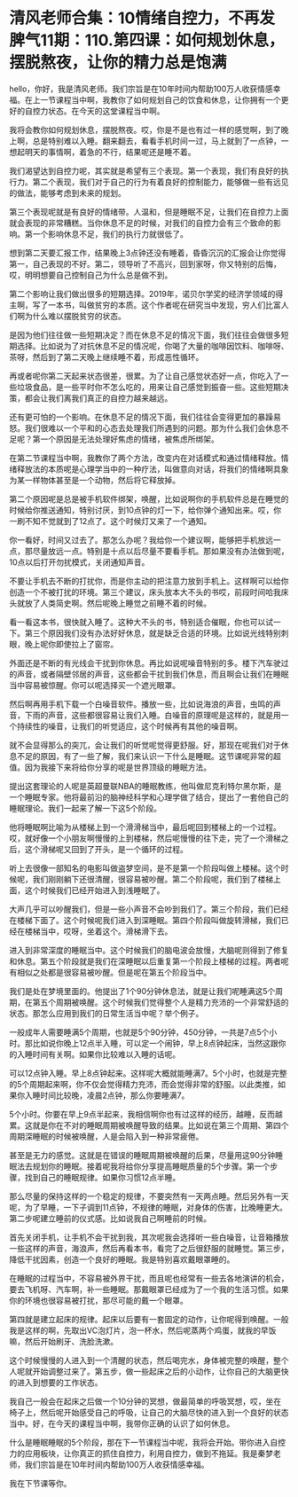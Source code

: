 # 清风老师合集：10情绪自控力，不再发脾气11期：110.第四课：如何规划休息，摆脱熬夜，让你的精力总是饱满

hello，你好，我是清风老师。我们宗旨是在10年时间内帮助100万人收获情感幸福。在上一节课程当中啊，我教你了如何规划自己的饮食和休息，让你拥有一个更好的自控力状态。在今天的这堂课程当中啊。

我将会教你如何规划休息，摆脱熬夜。哎，你是不是也有过一样的感觉啊，到了晚上啊，总是特别难以入睡。翻来翻去，看看手机时间一过，马上就到了一点钟，一想起明天的事情啊，着急的不行，结果呢还是睡不着。

我们渴望达到自控力呢，其实就是希望有三个表现。第一个表现，我们有良好的执行力。第二个表现，我们对于自己的行为有着良好的控制能力，能够做一些有远见的做法，能够考虑到未来的规划。

第三个表现呢就是有良好的情绪带。人温和，但是睡眠不足，让我们在自控力上面就会表现的非常糟糕。当你休息不足的时候，对我们的自控力会有三个致命的影响。第一个影响休息不足，我们的执行力就很低了。

想到第二天要汇报工作，结果晚上3点钟还没有睡着，昏昏沉沉的汇报会让你觉得第一，自己表现的不好。第二，领导听了不高兴，回到家呀，你又特别的后悔，哎，明明想要自己控制自己为什么总是做不到。

第二个影响让我们做出很多的短期选择。2019年，诺贝尔学奖的经济学领域的得主啊，写了一本书，叫做贫穷的本质。这个作者呢在研究当中发现，穷人们比富人们啊为什么难以摆脱贫穷的状态。

是因为他们往往做一些短期决定？而在休息不足的情况下面，我们往往会做很多短期选择。比如说为了对抗休息不足的情况呢，你喝了大量的咖啡因饮料、咖啡呀、茶呀，然后到了第二天晚上继续睡不着，形成恶性循环。

再或者呢你第二天起来状态很差，很累。为了让自己感觉状态好一点，你吃入了一些垃圾食品，是一些平时你不怎么吃的，用来让自己感觉到振奋一些。这些短期决策，都会让我们离我们真正的自控力越来越远。

还有更可怕的一个影响。在休息不足的情况下面，我们往往会变得更加的暴躁易怒。我们很难以一个平和的心态去处理我们所遇到的问题。那为什么我们会休息不足呢？第一个原因是无法处理好焦虑的情绪，被焦虑所绑架。

在第二节课程当中啊，我教你了两个方法，改变内在对话模式和通过情绪释放。情绪释放法的本质呢是心理学当中的一种疗法，叫做意向对话，将我们的情绪啊具象为某一样物体甚至是一个动物，然后将它释放掉。

第二个原因呢是总是被手机软件绑架，唤醒，比如说啊你的手机软件总是在睡觉的时候给你推送通知，特别讨厌，到10点钟的灯一下，给你弹个通知出来。哎，你一刷不知不觉就到了12点了。这个时候灯又来了一个通知。

你一看好，时间又过去了。那怎么办呢？我给你一个建议啊，能够把手机放远一点，那尽量放远一点。特别是十点以后尽量不要看手机。那如果没有办法做到呢，10点以后打开勿扰模式，关闭通知声音。

不要让手机去不断的打扰你，而是你主动的把注意力放到手机上。这样啊可以给你创造一个不被打扰的环境。第三个建议，床头放本大不头的书哎，前段时间哈我床头就放了人类简史啊。然后呢晚上睡觉之前睡不着的时候。

看一看这本书，很快就入睡了。这种大不头的书，特别适合催眠，你也可以试一下。第三个原因我们没有办法好好休息，就是缺乏合适的环境。比如说光线特别刺眼，晚上呢你即使拉上了窗帘。

外面还是不断的有光线会干扰到你休息。再比如说呢噪音特别的多。楼下汽车驶过的声音，或者隔壁邻居的声音，这些都会干扰到我们休息，而且啊会让我们在睡眠当中容易被惊醒。你可以呢选择买一个遮光眼罩。

然后啊再用手机下载一个白噪音软件。播放一些，比如说海浪的声音，虫鸣的声音，下雨的声音，这些都很容易让我们入睡。白噪音的原理呢是这样的，就是用一个持续性的噪音，让我们的听觉适应，这个时候再有其他的噪音啊。

就不会显得那么的突兀，会让我们的听觉呢觉得更舒服。好，那现在呢我们对于休息不足的原因，有了一些了解，我们来认识一下什么是睡眠。这节课呢非常的超值。因为我接下来将给你分享的呢是世界顶级的睡眠方法。

提出这套理论的人呢是英超曼联NBA的睡眠教练，他叫做尼克利特尔黑尔斯，是一个睡眠专家。他将最前沿的脑神经科学和心理学做了结合，提出了一套他自己的睡眠理论。我们一起来了解一下这5个阶段。

他将睡眠啊比喻为从楼梯上到一个滑滑梯当中，最后呢回到楼梯上的一个过程。哎，就好像一个小朋友啊慢慢的上到楼梯，然后呢慢慢的往下走，完了一个滑梯之后，这个滑梯呢又回到了开头，是一个循环的过程。

听上去很像一部知名的电影叫做盗梦空间，是不是第一个阶段叫做上楼梯。这个时候呢，我们刚刚躺下还很清醒，很容易被吵醒。第二个阶段呢，我们到了楼梯上面，这个时候我们已经开始进入到浅睡眠了。

大声几乎可以吵醒我们，但是一些小声音不会吵到我们了。第三个阶段，我们已经在楼梯下面了。这个时候呢我们进入到深睡眠。第四个阶段叫做旋转滑梯，我们已经在楼梯当中，哎呀，坐着这个。滑梯滑下去。

进入到非常深度的睡眠当中。这个时候我们的脑电波会放慢，大脑呢则得到了修复和休息。第五个阶段就是我们在深睡眠以后重复第一个阶段上楼梯的过程。两者呢有相似之处都是很容易被吵醒。但是呢在第五个阶段当中。

我们是处在梦境里面的。他提出了1个90分钟休息法，就是让我们呢睡满这5个周期，在第五个周期被唤醒。这个时候我们觉得整个人是精力充沛的一个非常舒适的状态。那怎么应用到我们的日常生活当中呢？举个例子。

一般成年人需要睡满5个周期，也就是5个90分钟，450分钟，一共是7点5个小时。那比如说你晚上12点半入睡，可以定一个闹钟，早上8点钟起床，当然这跟你的入睡时间有关啊。如果你比较难以入睡的话呢。

可以12点钟入睡。早上8点钟起来。这样呢大概就能睡满7。5个小时，也就是完整的5个周期起来啊，你不仅会觉得精力充沛，而会觉得非常的舒服。以此类推，如果你入睡时间比较晚，凌晨2点钟，那么你要睡满7。

5个小时。你要在早上9点半起来，我相信啊你也有过这样的经历，越睡，反而越累。这就是你在不对的睡眠周期被唤醒导致的结果。比如说在第三个周期、第四个周期深睡眠的时候被唤醒，人是会陷入到一种非常疲倦。

甚至是无力的感觉。这就是在错误的睡眠周期被唤醒的后果，尽量用这90分钟睡眠法去规划你的睡眠。接着呢我将给你分享提高睡眠质量的5个步骤。第一个步骤，找到自己的睡眠规律。如果你习惯12点半睡。

那么尽量的保持这样的一个稳定的规律，不要突然有一天两点睡。然后另外有一天呢，为了早睡，一下子调到11点钟，不规律的睡眠，对身体的伤害，比晚睡更大。第二步呢建立睡前的仪式感。比如说我自己啊睡前的时候。

首先关闭手机，让手机不会干扰到我，其次呢我会选择听一些白噪音，让音箱播放一些这样的声音，海浪声，然后再看本书，看完了之后很舒服的就睡觉。第三步，降低干扰因素，创造一个良好的睡眠。我是特别喜欢戴眼罩睡的。

在睡眠的过程当中，不容易被外界干扰，而且呢也经常有一些去各地演讲的机会，要去飞机呀、汽车啊，补一些睡眠。那戴眼罩已经成为了一个我的生活习惯。如果你的环境也很容易被打扰，那尽可能的戴一个眼罩。

第四就是建立起床的规律。起床以后要有一套固定的动作，让你呢得到唤醒。一般我是这样的啊，先取出VC泡灯片，泡一杯水，然后呢蒸两个鸡蛋，就我的早饭嘛，然后开始刷牙、洗脸洗漱。

这个时候慢慢的人进入到一个清醒的状态，然后喝完水，身体被完整的唤醒，整个人呢就开始调整过来了。第五步，做一些起床之后的小动作，让你自己的大脑更快的进入到想要的工作状态。

我自己一般会在起床之后做一个10分钟的冥想，做最简单的呼吸冥想，哎，坐在椅子上，然后呢开始感受自己的呼吸，让自己的大脑尽快的进入到一个良好的状态当中。好，在今天的课程当中啊，我带你正确的认识了如何休息。

什么是睡眠睡眠的5个阶段，那在下一节课程当中呢，我将会开始。带你进入自控力的应用板块，让你真正的抓住自控力，利用自控力，做到不拖延。我是秦梦老师，我们宗旨是在10年时间内帮助100万人收获情感幸福。

我在下节课等你。